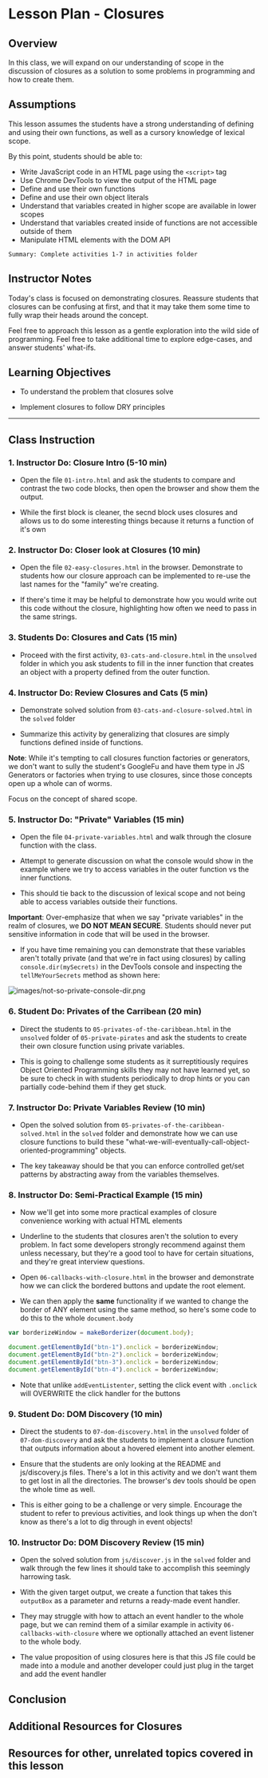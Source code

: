 # Lesson Plan - Closures

## Overview

In this class, we will expand on our understanding of scope in the discussion of closures as a solution to some problems in programming and how to create them.

## Assumptions

This lesson assumes the students have a strong understanding of defining and using their own functions, as well as a cursory knowledge of lexical scope.

By this point, students should be able to:

- Write JavaScript code in an HTML page using the `<script>` tag
- Use Chrome DevTools to view the output of the HTML page
- Define and use their own functions
- Define and use their own object literals
- Understand that variables created in higher scope are available in lower scopes
- Understand that variables created inside of functions are not accessible outside of them
- Manipulate HTML elements with the DOM API

`Summary: Complete activities 1-7 in activities folder`

## Instructor Notes

Today's class is focused on demonstrating closures. Reassure students that closures can be confusing at first, and that it may take them some time to fully wrap their heads around the concept.

Feel free to approach this lesson as a gentle exploration into the wild side of programming. Feel free to take additional time to explore edge-cases, and answer students' what-ifs.

## Learning Objectives

- To understand the problem that closures solve

- Implement closures to follow DRY principles

---

## Class Instruction

### 1. Instructor Do: Closure Intro (5-10 min)

- Open the file `01-intro.html` and ask the students to compare and contrast the two code blocks, then open the browser and show them the output.

- While the first block is cleaner, the secnd block uses closures and allows us to do some interesting things because it returns a function of it's own

### 2. Instructor Do: Closer look at Closures (10 min)

- Open the file `02-easy-closures.html` in the browser. Demonstrate to students how our closure approach can be implemented to re-use the last names for the "family" we're creating.

- If there's time it may be helpful to demonstrate how you would write out this code without the closure, highlighting how often we need to pass in the same strings.

### 3. Students Do: Closures and Cats (15 min)

- Proceed with the first activity, `03-cats-and-closure.html` in the `unsolved` folder in which you ask students to fill in the inner function that creates an object with a property defined from the outer function.

### 4. Instructor Do: Review Closures and Cats (5 min)

- Demonstrate solved solution from `03-cats-and-closure-solved.html` in the `solved` folder

- Summarize this activity by generalizing that closures are simply functions defined inside of functions.

**Note**: While it's tempting to call closures function factories or generators, we don't want to sully the student's GoogleFu and have them type in JS Generators or factories when trying to use closures, since those concepts open up a whole can of worms.

Focus on the concept of shared scope.

### 5. Instructor Do: "Private" Variables (15 min)

- Open the file `04-private-variables.html` and walk through the closure function with the class.

- Attempt to generate discussion on what the console would show in the example where we try to access variables in the outer function vs the inner functions.

- This should tie back to the discussion of lexical scope and not being able to access variables outside their functions.

**Important**:
Over-emphasize that when we say "private variables" in the realm of closures, we **DO NOT MEAN SECURE**.
Students should never put sensitive information in code that will be used in the browser.

- If you have time remaining you can demonstrate that these variables aren't totally private (and that we're in fact using closures) by calling `console.dir(mySecrets)` in the DevTools console and inspecting the `tellMeYourSecrets` method as shown here:

![images/not-so-private-console-dir.png](images/not-so-private-console-dir.png)

### 6. Student Do: Privates of the Carribean (20 min)

- Direct the students to `05-privates-of-the-caribbean.html` in the `unsolved` folder of `05-private-pirates` and ask the students to create their own closure function using private variables.

- This is going to challenge some students as it surreptitiously requires Object Oriented Programming skills they may not have learned yet, so be sure to check in with students periodically to drop hints or you can partially code-behind them if they get stuck.

### 7. Instructor Do: Private Variables Review (10 min)

- Open the solved solution from `05-privates-of-the-caribbean-solved.html` in the `solved` folder and demonstrate how we can use closure functions to build these "what-we-will-eventually-call-object-oriented-programming" objects.

- The key takeaway should be that you can enforce controlled get/set patterns by abstracting away from the variables themselves.

### 8. Instructor Do: Semi-Practical Example (15 min)

- Now we'll get into some more practical examples of closure convenience working with actual HTML elements

- Underline to the students that closures aren't the solution to every problem. In fact some developers strongly recommend against them unless necessary, but they're a good tool to have for certain situations, and they're great interview questions.

- Open `06-callbacks-with-closure.html` in the browser and demonstrate how we can click the bordered buttons and update the root element.

- We can then apply the **same** functionality if we wanted to change the border of ANY element using the same method, so here's some code to do this to the whole `document.body`

```javascript
var borderizeWindow = makeBorderizer(document.body);

document.getElementById("btn-1").onclick = borderizeWindow;
document.getElementById("btn-2").onclick = borderizeWindow;
document.getElementById("btn-3").onclick = borderizeWindow;
document.getElementById("btn-4").onclick = borderizeWindow;
```

- Note that unlike `addEventListenter`, setting the click event with `.onclick` will OVERWRITE the click handler for the buttons

### 9. Student Do: DOM Discovery (10 min)

- Direct the students to `07-dom-discovery.html` in the `unsolved` folder of `07-dom-discovery` and ask the students to implement a closure function that outputs information about a hovered element into another element.

- Ensure that the students are only looking at the README and js/discovery.js files. There's a lot in this activity and we don't want them to get lost in all the directories. The browser's dev tools should be open the whole time as well.

- This is either going to be a challenge or very simple. Encourage the student to refer to previous activities, and look things up when the don't know as there's a lot to dig through in event objects!

### 10. Instructor Do: DOM Discovery Review (15 min)

- Open the solved solution from `js/discover.js` in the `solved` folder and walk through the few lines it should take to accomplish this seemingly harrowing task.

- With the given target output, we create a function that takes this `outputBox` as a parameter and returns a ready-made event handler.

- They may struggle with how to attach an event handler to the whole page, but we can remind them of a similar example in activity `06-callbacks-with-closure` where we optionally attached an event listener to the whole body.

- The value proposition of using closures here is that this JS file could be made into a module and another developer could just plug in the target and add the event handler

## Conclusion

## Additional Resources for Closures

## Resources for other, unrelated topics covered in this lesson
